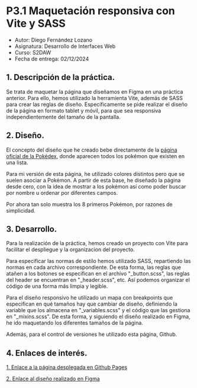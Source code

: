 # P3.1 Maquetación responsiva con Vite y SASS

- Autor: Diego Fernández Lozano
- Asignatura: Desarrollo de Interfaces Web
- Curso: S2DAW
- Fecha de entrega: 02/12/2024

## 1. Descripción de la práctica.
Se trata de maquetar la página que diseñamos en Figma en una práctica anterior. Para ello, hemos utilizado la herramienta Vite, además de SASS para crear las reglas de diseño.
Específicamente se pide realizar el diseño de la página en formato tablet y móvil, para que sea responsiva independientemente del tamaño de la pantalla.

## 2. Diseño.
El concepto del diseño que he creado bebe directamente de la [página oficial de la Pokédex](https://www.pokemon.com/es/pokedex), donde aparecen todos los pokémon que existen en una lista.

Para mi versión de esta página, he utilizado colores distintos pero que se suelen asociar a Pokémon. A partir de esta base, he diseñado la página desde cero, con la idea de mostrar a los pokémon así como poder buscar por nombre u ordenar por diferentes campos.

Por ahora tan solo muestra los 8 primeros Pokémon, por razones de simplicidad.

## 3. Desarrollo.
Para la realización de la práctica, hemos creado un proyecto con Vite para facilitar el despliegue y la organizacion del proyecto.

Para especificar las normas de estilo hemos utilizado SASS, repartiendo las normas en cada archivo correspondiente. De esta forma, las reglas que atañen a los botones se especifican en el archivo "_button.scss", las reglas del header se encuentran en "_header.scss", etc.
Así podemos organizar el código de una forma más limpia y legible.

Para el diseño responsivo he utilizado un mapa con breakpoints que especifican en qué tamaños hay que cambiar de diseño, definiendo la variable que los almacena en "_variables.scss" y el código que las gestiona en "_mixins.scss". De esta forma, y siguiendo el diseño realizado en Figma, he ido maquetando los diferentes tamaños de la página.

Además, para el control de versiones he utilizado esta página, Github.

## 4. Enlaces de interés.

[1. Enlace a la página desplegada en Github Pages](https://diegoferloz.github.io/PokedexFigmaSass/)

[2. Enlace al diseño realizado en Figma](https://www.figma.com/design/rCEmVp3hlKRT5Y7M0i1XjJ/Practica-1.2?node-id=3-5)